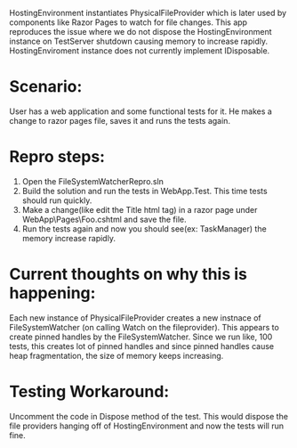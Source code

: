 HostingEnvironment instantiates PhysicalFileProvider which is later used by components like Razor Pages to watch for file changes.
This app reproduces the issue where we do not dispose the HostingEnvironment instance on TestServer shutdown causing memory to increase rapidly.
HostingEnviroment instance does not currently implement IDisposable.

Scenario:
=========
User has a web application and some functional tests for it. He makes a change to razor pages file, saves it and runs the tests again.

Repro steps:
===========
1. Open the FileSystemWatcherRepro.sln
2. Build the solution and run the tests in WebApp.Test. This time tests should run quickly.
3. Make a change(like edit the Title html tag) in a razor page under WebApp\Pages\Foo.cshtml and save the file.
4. Run the tests again and now you should see(ex: TaskManager) the memory increase rapidly.


Current thoughts on why this is happening:
=========================================
Each new instance of PhysicalFileProvider creates a new instnace of FileSystemWatcher (on calling Watch on the fileprovider). This appears
to create pinned handles by the FileSystemWatcher. Since we run like, 100 tests, this creates lot of pinned handles and since pinned handles
cause heap fragmentation, the size of memory keeps increasing.


Testing Workaround:
===================
Uncomment the code in Dispose method of the test. This would dispose the file providers hanging off of HostingEnvironment and now the tests
will run fine.